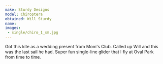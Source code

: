 ```yaml
---
make: Sturdy Designs
model: Chiroptera
obtained: Will Sturdy
name:
images:
 - single/chiro_1_sm.jpg
---
```


Got this kite as a wedding present from Mom's Club.
Called up Will and this was the last sail he had.
Super fun single-line glider that I fly at Oval Park from time to time.
